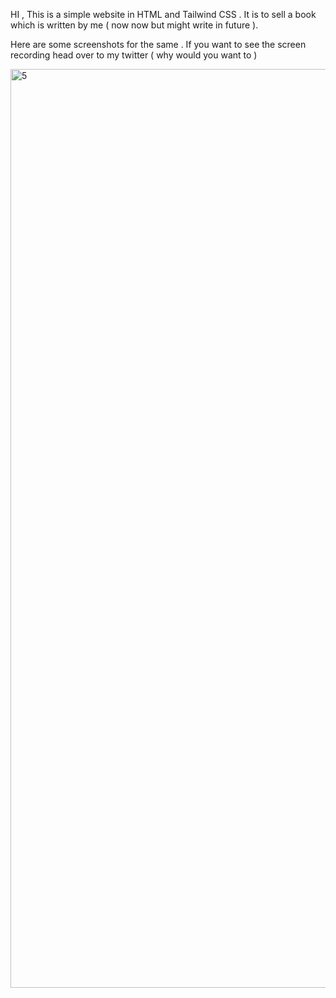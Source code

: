 HI , This is a simple website in HTML and Tailwind CSS . 
It is to sell a book which is written by me ( now now but might write in future ).

Here are some screenshots for the same . 
If you want to see the screen recording head over to my twitter ( why would you want to )

<img width="1470" alt="5" src="https://github.com/user-attachments/assets/96f4f81d-5a51-4de0-a944-3ab87efd272f">
